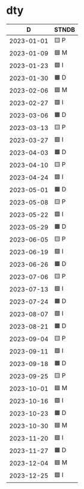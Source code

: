 # dty

| D | STNDB |
| --- | --- |
| 2023-01-01 |  🟨 P  |
| 2023-01-09 |  🟦 M  |
| 2023-01-23 |  🟩 I  |
| 2023-01-30 |  🟧 D  |
| 2023-02-06 |  🟦 M  |
| 2023-02-27 |  🟩 I  |
| 2023-03-06 |  🟧 D  |
| 2023-03-13 |  🟨 P  |
| 2023-03-27 |  🟩 I  |
| 2023-04-03 |  🟧 D  |
| 2023-04-10 |  🟨 P  |
| 2023-04-24 |  🟩 I  |
| 2023-05-01 |  🟧 D  |
| 2023-05-08 |  🟨 P  |
| 2023-05-22 |  🟩 I  |
| 2023-05-29 |  🟧 D  |
| 2023-06-05 |  🟨 P  |
| 2023-06-19 |  🟩 I  |
| 2023-06-26 |  🟧 D  |
| 2023-07-06 |  🟨 P  |
| 2023-07-13 |  🟩 I  |
| 2023-07-24 |  🟧 D  |
| 2023-08-07 |  🟩 I  |
| 2023-08-21 |  🟧 D  |
| 2023-09-04 |  🟨 P  |
| 2023-09-11 |  🟩 I  |
| 2023-09-18 |  🟧 D  |
| 2023-09-25 |  🟨 P  |
| 2023-10-01 |  🟦 M  |
| 2023-10-16 |  🟩 I  |
| 2023-10-23 |  🟧 D  |
| 2023-10-30 |  🟦 M  |
| 2023-11-20 |  🟩 I  |
| 2023-11-27 |  🟧 D  |
| 2023-12-04 |  🟦 M  |
| 2023-12-25 |  🟩 I  |
